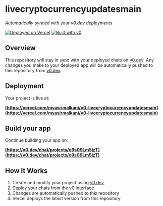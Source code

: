 # livecryptocurrencyupdatesmain

*Automatically synced with your [v0.dev](https://v0.dev) deployments*

[![Deployed on Vercel](https://img.shields.io/badge/Deployed%20on-Vercel-black?style=for-the-badge&logo=vercel)](https://vercel.com/myasirmalkani/v0-livecryptocurrencyupdatesmain)
[![Built with v0](https://img.shields.io/badge/Built%20with-v0.dev-black?style=for-the-badge)](https://v0.dev/chat/projects/o9s09Lm5jzT)

## Overview

This repository will stay in sync with your deployed chats on [v0.dev](https://v0.dev).
Any changes you make to your deployed app will be automatically pushed to this repository from [v0.dev](https://v0.dev).

## Deployment

Your project is live at:

**[https://vercel.com/myasirmalkani/v0-livecryptocurrencyupdatesmain](https://vercel.com/myasirmalkani/v0-livecryptocurrencyupdatesmain)**

## Build your app

Continue building your app on:

**[https://v0.dev/chat/projects/o9s09Lm5jzT](https://v0.dev/chat/projects/o9s09Lm5jzT)**

## How It Works

1. Create and modify your project using [v0.dev](https://v0.dev)
2. Deploy your chats from the v0 interface
3. Changes are automatically pushed to this repository
4. Vercel deploys the latest version from this repository
